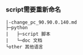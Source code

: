 ### script需要重新命名
```
|-change_pc_90.90.0.140.md
├─python
|   ├─script 脚本
|   └─doc 文档
└other 其他语言
```